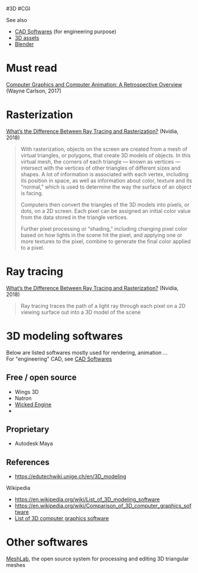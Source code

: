 
#3D #CGI 



See also
- [CAD Softwares](CAD.md#CAD%20Softwares) (for engineering purpose)
- [3D assets](3D%20assets.md)
- [Blender](Blender.md)

# Must read

[Computer Graphics and Computer Animation: A Retrospective Overview](https://ohiostate.pressbooks.pub/graphicshistory/) (Wayne Carlson, 2017)




# Rasterization

[What’s the Difference Between Ray Tracing and Rasterization?](https://blogs.nvidia.com/blog/whats-difference-between-ray-tracing-rasterization/) (Nvidia, 2018)
> With rasterization, objects on the screen are created from a mesh of virtual triangles, or polygons, that create 3D models of objects. In this virtual mesh, the corners of each triangle — known as vertices — intersect with the vertices of other triangles of different sizes and shapes. A lot of information is associated with each vertex, including its position in space, as well as information about color, texture and its “normal,” which is used to determine the way the surface of an object is facing.
> 
> Computers then convert the triangles of the 3D models into pixels, or dots, on a 2D screen. Each pixel can be assigned an initial color value from the data stored in the triangle vertices.
> 
> Further pixel processing or “shading,” including changing pixel color based on how lights in the scene hit the pixel, and applying one or more textures to the pixel, combine to generate the final color applied to a pixel.


# Ray tracing


[What’s the Difference Between Ray Tracing and Rasterization?](https://blogs.nvidia.com/blog/whats-difference-between-ray-tracing-rasterization/) (Nvidia, 2018)
> Ray tracing traces the path of a light ray through each pixel on a 2D viewing surface out into a 3D model of the scene



# 3D modeling softwares


Below are listed softwares mostly used for rendering, animation ...   
For "engineering" CAD, see [CAD Softwares](CAD.md#CAD%20Softwares)  



## Free / open source


- Wings 3D
- Natron
- [Wicked Engine](https://wickedengine.net/)
- 


## Proprietary


- Autodesk Maya



## References

- https://edutechwiki.unige.ch/en/3D_modeling

Wikipedia
- https://en.wikipedia.org/wiki/List_of_3D_modeling_software
- https://en.wikipedia.org/wiki/Comparison_of_3D_computer_graphics_software
- [List of 3D computer graphics software](https://en.wikipedia.org/wiki/List_of_3D_computer_graphics_software)



# Other softwares


[MeshLab](https://www.meshlab.net/), the open source system for processing and editing 3D triangular meshes